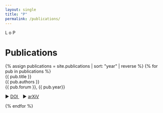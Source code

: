 ```yaml
---
layout: single
title: "P"
permalink: /publications/
---
```


L o P

<h1 class="mt-4">Publications</h1>
{% assign publications = site.publications | sort: "year" | reverse %}
{% for pub in publications %}
<div class="pubitem">
  <div class="pubtitle">
    {{ pub.title }}
  </div>
  <div class="pubauthors">
    {{ pub.authors }}
  </div>
  <div class="pubinfo">
    {{ pub.forum }}, {{ pub.year}}
  </div>
</div>
<div class="publinks">
  <p> &#9658; <a href="{{pub.doi}}"> DOI </a>&nbsp;&nbsp; &#9658; <a href="{{pub.arxiv}}">arXiV</a> </p>
</div>
{% endfor %}
